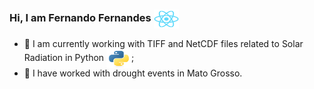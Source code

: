 ### Hi, I am Fernando Fernandes <img align="center" alt="React icon" height="30" width="40" src="https://raw.githubusercontent.com/devicons/devicon/master/icons/react/react-original.svg">

- 🔭 I am currently working with TIFF and NetCDF files related to Solar Radiation in Python <img align="center" alt="Python icon" height="30" width="40" src="https://raw.githubusercontent.com/devicons/devicon/master/icons/python/python-original.svg">;
- 🌱 I have worked with drought events in Mato Grosso.
